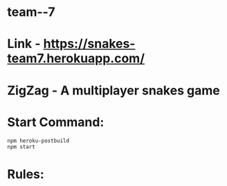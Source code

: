 # team--7
# Link - https://snakes-team7.herokuapp.com/

# ZigZag  - A multiplayer snakes game

# Start Command:
    npm heroku-postbuild
    npm start

# Rules:
    

